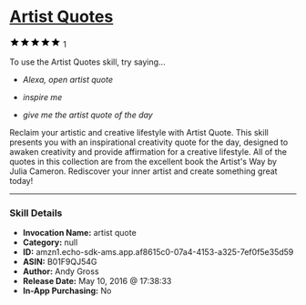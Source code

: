 # [Artist Quotes](http://alexa.amazon.com/#skills/amzn1.echo-sdk-ams.app.af8615c0-07a4-4153-a325-7ef0f5e35d59)
![5 stars](../../images/ic_star_black_18dp_1x.png)![5 stars](../../images/ic_star_black_18dp_1x.png)![5 stars](../../images/ic_star_black_18dp_1x.png)![5 stars](../../images/ic_star_black_18dp_1x.png)![5 stars](../../images/ic_star_black_18dp_1x.png) 1

To use the Artist Quotes skill, try saying...

* *Alexa, open artist quote*

* *inspire me*

* *give me the artist quote of the day*

Reclaim your artistic and creative lifestyle with Artist Quote. This skill presents you with an inspirational creativity quote for the day, designed to awaken creativity and provide affirmation for a creative lifestyle. All of the quotes in this collection are from the excellent book the Artist's Way by Julia Cameron. Rediscover your inner artist and create something great today!

***

### Skill Details

* **Invocation Name:** artist quote
* **Category:** null
* **ID:** amzn1.echo-sdk-ams.app.af8615c0-07a4-4153-a325-7ef0f5e35d59
* **ASIN:** B01F9QJ54G
* **Author:** Andy Gross
* **Release Date:** May 10, 2016 @ 17:38:33
* **In-App Purchasing:** No
